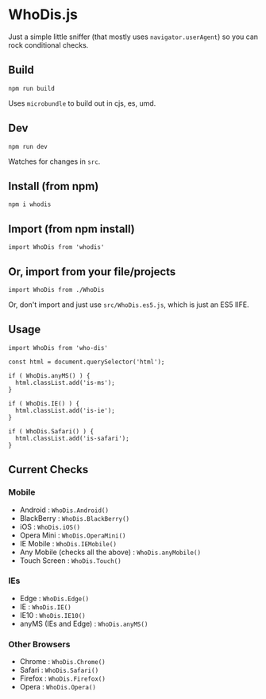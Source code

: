 # WhoDis.js

Just a simple little sniffer (that mostly uses `navigator.userAgent`) so you can rock conditional checks.

## Build
`npm run build`

Uses `microbundle` to build out in cjs, es, umd.

## Dev
`npm run dev`

Watches for changes in `src`.


## Install (from npm)
`npm i whodis`

## Import (from npm install)
`import WhoDis from 'whodis'`


## Or, import from your file/projects
`import WhoDis from ./WhoDis`

Or, don't import and just use `src/WhoDis.es5.js`, which is just an ES5 IIFE.


## Usage
```
import WhoDis from 'who-dis'

const html = document.querySelector('html');

if ( WhoDis.anyMS() ) {
  html.classList.add('is-ms');
}

if ( WhoDis.IE() ) {
  html.classList.add('is-ie');
}

if ( WhoDis.Safari() ) {
  html.classList.add('is-safari');
}
```

## Current Checks

### Mobile
- Android : `WhoDis.Android()`
- BlackBerry : `WhoDis.BlackBerry()`
- iOS : `WhoDis.iOS()`
- Opera Mini : `WhoDis.OperaMini()`
- IE Mobile : `WhoDis.IEMobile()`
- Any Mobile (checks all the above) : `WhoDis.anyMobile()`
- Touch Screen : `WhoDis.Touch()`

### IEs
- Edge : `WhoDis.Edge()`
- IE : `WhoDis.IE()`
- IE10 : `WhoDis.IE10()`
- anyMS (IEs and Edge) : `WhoDis.anyMS()`

### Other Browsers
- Chrome : `WhoDis.Chrome()`
- Safari : `WhoDis.Safari()`
- Firefox : `WhoDis.Firefox()`
- Opera : `WhoDis.Opera()`
